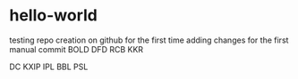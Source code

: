 # hello-world
testing repo creation on github for the first time
adding changes for the first manual commit
BOLD
DFD
RCB
KKR

DC
KXIP
IPL
BBL
PSL

